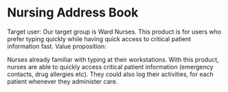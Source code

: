 # Nursing Address Book

Target user:
Our target group is Ward Nurses. This product is for users who prefer typing quickly while having quick access to critical patient information fast.
Value proposition:

Nurses already familiar with typing at their workstations. With this product, nurses are able to quickly access critical patient information (emergency contacts, drug allergies etc). They could also log their activities, for each patient whenever they administer care.
